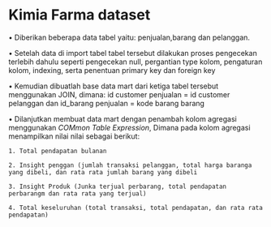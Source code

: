 #  Kimia Farma dataset

•  Diberikan beberapa data tabel yaitu: penjualan,barang dan pelanggan.

•  Setelah data di import tabel tabel tersebut dilakukan proses pengecekan terlebih dahulu
   seperti pengecekan null, pergantian type kolom, pengaturan kolom, indexing, serta 
   penentuan primary key dan foreign key

•  Kemudian dibuatlah base data mart dari ketiga tabel tersebut menggunakan JOIN, dimana:
   id customer penjualan = id customer pelanggan dan id_barang penjualan = kode barang barang

•  Dilanjutkan membuat data mart dengan penambah kolom agregasi menggunakan _COMmon Table Expression_,
    Dimana pada kolom agregasi menampilkan nilai nilai sebagai berikut:
    
    1. Total pendapatan bulanan
    
    2. Insight penggan (jumlah transaksi pelanggan, total harga baranga yang dibeli, dan rata rata jumlah barang yang dibeli
    
    3. Insight Produk (Junka terjual perbarang, total pendapatan perbarangm dan rata rata yang terjual)
    
    4. Total keseluruhan (total transaksi, total pendapatan, dan rata rata pendapatan)

